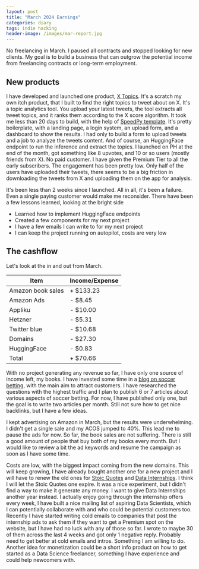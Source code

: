 ```yaml
---
layout: post
title: "March 2024 Earnings"
categories: diary
tags: indie hacking
header-image: /images/mar-report.jpg
---
```


No freelancing in March. I paused all contracts and stopped looking for new clients. My goal is to build a business that can outgrow the potential income from freelancing contracts or long-term employment.

## New products

I have developed and launched one product, [X Topics][xtopics]. It's a scratch my own itch product, that I built to find the right topics to tweet about on X. It's a topic analytics tool. You upload your latest tweets, the tool extracts all tweet topics, and it ranks them according to the X score algorithm.
It took me less than 20 days to build, with the help of [SpeedPy template][speedpy]. It's pretty boilerplate, with a landing page, a login system, an upload form, and a dashboard to show the results. I had only to build a form to upload tweets and a job to analyze the tweets content. And of course, an HuggingFace endpoint to run the inference and extract the topics. I launched on PH at the end of the month, got something like 8 upvotes, and 10 or so users (mostly friends from X). No paid customer. I have given the Premium Tier to all the early subscribers. The engagement has been pretty low. Only half of the users have uploaded their tweets, there seems to be a big friction in downloading the tweets from X and uploading them on the app for analysis.

It's been less than 2 weeks since I launched. All in all, it's been a failure. Even a single paying customer would make me reconsider. There have been a few lessons learned, looking at the bright side

- Learned how to implement HuggingFace endpoints
- Created a few components for my next project
- I have a few emails I can write to for my next project
- I can keep the project running on autopilot, costs are very low

## The cashflow

Let's look at the in and out from March.

| Item              | Income/Expense |
| ----------------- | -------------- |
| Amazon book sales | + $133.23      |
| Amazon Ads        | - $8.45        |
| Appliku           | - $10.00       |
| Hetzner           | - $5.31        |
| Twitter blue      | - $10.68       |
| Domains           | - $27.30       |
| HuggingFace       | - $0.83        |
| Total             | + $70.66       |

With no project generating any revenue so far, I have only one source of income left, my books. I have invested some time in a [blog on soccer betting][soccrbets], with the main aim to attract customers. I have researched the questions with the highest traffic and I plan to publish 6 or 7 articles about various aspects of soccer betting. For now, I have published only one, but the goal is to write two articles per month. Still not sure how to get nice backlinks, but I have a few ideas.

I kept advertising on Amazon in March, but the results were underwhelming. I didn't get a single sale and my ACOS jumped to 40%. This lead me to pause the ads for now. So far, the book sales are not suffering. There is still a good amount of people that buy both of my books every month. But I would like to review a bit the ad keywords and resume the campaign as soon as I have some time.

Costs are low, with the biggest impact coming from the new domains. This will keep growing, I have already bought another one for a new project and I will have to renew the old ones for [Stoic Quotes][stoicquotes] and [Data Internships][datainternships]. I think I will let the Stoic Quotes one expire. It was a nice experiment, but I didn't find a way to make it generate any money. I want to give Data Internships another year instead. I actually enjoy going through the internship offers every week, I have built a nice mailing list of aspiring Data Scientists, which I can potentially collaborate with and who could be potential customers too. Recently I have started writing cold emails to companies that post the internship ads to ask them if they want to get a Premium spot on the website, but I have had no luck with any of those so far. I wrote to maybe 30 of them across the last 4 weeks and got only 1 negative reply. Probably need to get better at cold emails and intros. Something I am willing to do.
Another idea for monetization could be a short info product on how to get started as a Data Science freelancer, something I have experience and could help newcomers with.

[xtopics]: https://xtopics.co
[speedpy]: https://speedpy.com
[soccrbets]: https://soccrbets.com
[datainternships]: https://datainternships.co
[stoicquotes]: https://stoicquotes.co
